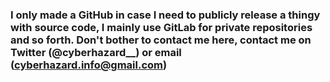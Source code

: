 ### I only made a GitHub in case I need to publicly release a thingy with source code, I mainly use GitLab for private repositories and so forth. Don't bother to contact me here, contact me on Twitter (@cyberhazard__) or email (cyberhazard.info@gmail.com)
